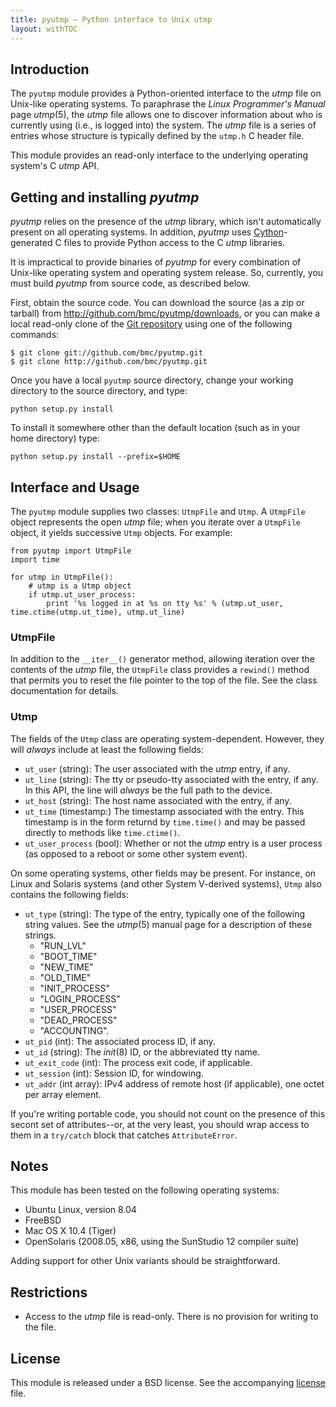 ```yaml
---
title: pyutmp — Python interface to Unix utmp
layout: withTOC
---
```


## Introduction

The `pyutmp` module provides a Python-oriented interface to the *utmp* file
on Unix-like operating systems. To paraphrase the *Linux Programmer's
Manual* page *utmp*(5), the *utmp* file allows one to discover information
about who is currently using (i.e., is logged into) the system. The *utmp*
file is a series of entries whose structure is typically defined by the
`utmp.h` C header file.

This module provides an read-only interface to the underlying operating
system's C *utmp* API.

## Getting and installing *pyutmp*

*pyutmp* relies on the presence of the *utmp* library, which
isn't automatically present on all operating systems. In addition, *pyutmp*
uses [Cython][]-generated C files to provide Python access to the C *utmp*
libraries.

It is impractical to provide binaries of *pyutmp* for every combination of
Unix-like operating system and operating system release. So, currently, you
must build *pyutmp* from source code, as described below.

First, obtain the source code. You can download the source (as a zip or
tarball) from <http://github.com/bmc/pyutmp/downloads>, or you can make a
local read-only clone of the [Git repository][] using one of the following
commands:

    $ git clone git://github.com/bmc/pyutmp.git
    $ git clone http://github.com/bmc/pyutmp.git

[Git repository]: http://github.com/bmc/pyutmp
[Cython]: http://www.cython.org/

Once you have a local `pyutmp` source directory, change your working directory
to the source directory, and type:

    python setup.py install

To install it somewhere other than the default location (such as in your
home directory) type:

    python setup.py install --prefix=$HOME

## Interface and Usage

The `pyutmp` module supplies two classes: `UtmpFile` and `Utmp`. A
`UtmpFile` object represents the open *utmp* file; when you iterate over a
`UtmpFile` object, it yields successive `Utmp` objects. For example:

    from pyutmp import UtmpFile
    import time

    for utmp in UtmpFile():
        # utmp is a Utmp object
        if utmp.ut_user_process:
            print '%s logged in at %s on tty %s' % (utmp.ut_user, time.ctime(utmp.ut_time), utmp.ut_line)

### UtmpFile

In addition to the `__iter__()` generator method, allowing iteration over
the contents of the *utmp* file, the `UtmpFile` class provides a `rewind()`
method that permits you to reset the file pointer to the top of the file.
See the class documentation for details.

### Utmp

The fields of the `Utmp` class are operating system-dependent. However, they
will *always* include at least the following fields:

* `ut_user` (string): The user associated with the *utmp* entry, if any.
* `ut_line` (string): The tty or pseudo-tty associated with the entry, if any.
  In this API, the line will *always* be the full path to the device.
* `ut_host` (string): The host name associated with the entry, if any.
* `ut_time` (timestamp:) The timestamp associated with the entry. This timestamp
  is in the form returnd by `time.time()` and may be passed directly to methods
  like `time.ctime()`.
* `ut_user_process` (bool): Whether or not the *utmp* entry is a user process
  (as opposed to a reboot or some other system event). 

On some operating systems, other fields may be present. For instance, on
Linux and Solaris systems (and other System V-derived systems), `Utmp` also
contains the following fields:

* `ut_type` (string): The type of the entry, typically one of the following 
  string values. See the *utmp*(5) manual page for a description of these
  strings.
    * "RUN_LVL"
    * "BOOT_TIME"
    * "NEW_TIME"
    * "OLD_TIME"
    * "INIT_PROCESS" 
    * "LOGIN_PROCESS"
    * "USER_PROCESS"
    * "DEAD_PROCESS"
    * "ACCOUNTING".          
* `ut_pid` (int): The associated process ID, if any.
* `ut_id` (string): The *init*(8) ID, or the abbreviated tty name.
* `ut_exit_code` (int): The process exit code, if applicable.
* `ut_session` (int): Session ID, for windowing.
* `ut_addr` (int array): IPv4 address of remote host (if applicable), one
  octet per array element.

If you're writing portable code, you should not count on the presence of
this secont set of attributes--or, at the very least, you should wrap
access to them in a `try/catch` block that catches `AttributeError`.

## Notes

This module has been tested on the following operating systems:

* Ubuntu Linux, version 8.04
* FreeBSD
* Mac OS X 10.4 (Tiger)
* OpenSolaris (2008.05, x86, using the SunStudio 12 compiler suite)

Adding support for other Unix variants should be straightforward.

## Restrictions

- Access to the *utmp* file is read-only. There is no provision for writing
  to the file.

## License

This module is released under a BSD license. See the accompanying
[license][] file.

[license]: license.html
